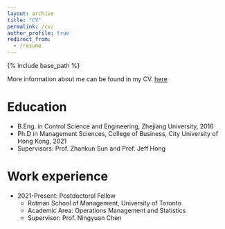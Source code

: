 ```yaml
---
layout: archive
title: "CV"
permalink: /cv/
author_profile: true
redirect_from:
  - /resume
---
```


{% include base_path %}

More information about me can be found in my CV. [here](/files/WenhaoLi_CV_Postdoc.pdf)

Education
======
* B.Eng. in Control Science and Engineering, Zhejiang University, 2016
* Ph.D in Management Sciences, College of Business, City University of Hong Kong, 2021
 * Supervisors: Prof. Zhankun Sun and Prof. Jeff Hong

Work experience
======
* 2021-Present: Postdoctoral Fellow
  * Rotman School of Management, University of Toronto
  * Academic Area: Operations Management and Statistics
  * Supervisor: Prof. Ningyuan Chen
